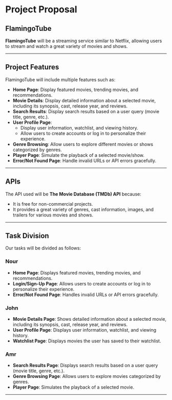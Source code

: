 # Project Proposal

## FlamingoTube

**FlamingoTube** will be a streaming service similar to Netflix, allowing users to stream and watch a great variety of movies and shows.

---

## Project Features

FlamingoTube will include multiple features such as:

- **Home Page**: Display featured movies, trending movies, and recommendations.
- **Movie Details**: Display detailed information about a selected movie, including its synopsis, cast, release year, and reviews.
- **Search Results**: Display search results based on a user query (movie title, genre, etc.).
- **User Profile Page**: 
  - Display user information, watchlist, and viewing history.
  - Allow users to create accounts or log in to personalize their experience.
- **Genre Browsing**: Allow users to explore different movies or shows categorized by genres.
- **Player Page**: Simulate the playback of a selected movie/show.
- **Error/Not Found Page**: Handle invalid URLs or API errors gracefully.

---

## APIs

The API used will be **The Movie Database (TMDb) API** because:
- It is free for non-commercial projects.
- It provides a great variety of genres, cast information, images, and trailers for various movies and shows.

---

## Task Division

Our tasks will be divided as follows:

### Nour
- **Home Page**: Displays featured movies, trending movies, and recommendations.
- **Login/Sign-Up Page**: Allows users to create accounts or log in to personalize their experience.
- **Error/Not Found Page**: Handles invalid URLs or API errors gracefully.

### John
- **Movie Details Page**: Shows detailed information about a selected movie, including its synopsis, cast, release year, and reviews.
- **User Profile Page**: Displays user information, watchlist, and viewing history.
- **Watchlist Page**: Displays movies the user has saved to their watchlist.

### Amr
- **Search Results Page**: Displays search results based on a user query (movie title, genre, etc.).
- **Genre Browsing Page**: Allows users to explore movies categorized by genres.
- **Player Page**: Simulates the playback of a selected movie.

---
